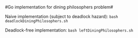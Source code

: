#Go implementation for dining philosophers problem#

Naive implementation (subject to deadlock hazard):
`` bash deadlockDiningPhilosophers.sh ``

Deadlock-free implementation:
`` bash leftDiningPhilosophers.sh ``
